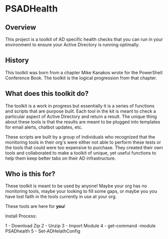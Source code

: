 # PSADHealth

## Overview

This project is a toolkit of AD specific health checks that you can run in your environment to ensure your Active Directory is running optimally.

## History

This toolkit was born from a chapter Mike Kanakos wrote for the PowerShell Conference Book. The toolkit is the logical progression from that chapter.

## What does this toolkit do?

The toolkit is a work in progress but essentially it is a series of functions and scripts that are purpose built. Each tool in the kit is meant to check a particular aspect of Active Directory and return a result. The unique thing about these tools is that the results are meant to be plugged into templates for email alerts, chatbot updates, etc.

These scripts are built by a group of individuals who recognized that the monitoring tools in their org's were either not able to perform these tests or the tools that could were too expensive to purchase. They created their own tools and collaborated to make a toolkit of unique, yet useful functions to help them keep better tabs on their AD infrastructure.

## Who is this for?

These toolkit is meant to be used by anyone!
Maybe your org has no monitoring tools, maybe your looking to fill some gaps, or maybe you you have lost faith in the tools currently in use at your org.

These tools are here for **you**!


Install Process:

1 - Download Zip
2 - Unzip
3 - Import Module
4 - get-command -module PSADhealth
5 - Set-ADHelathConfig 
